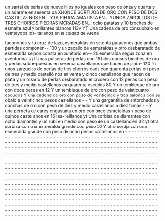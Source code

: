 un sartal de perlas de nueve hilos no iguales con
peso de onza y quarta y un adarme en sesenta pa
XHONCE SORTIJOS DE ORO CON PESO DE DOS CASTILLA- 
NOS EN... 
YTA PIEDRA AMATISTA EN... 
YUNOS ZARCILLOS DE TRES CHORROS PIEDRAS MORADAS EN...
ocho patatas
y 10 broches de esmalte azul y brillantes blancos
113v YT Una cadena de oro consuobalo en veinteydos los- 
tallanos en la ciudad de Atena.

faconones y su cruz de lazo, esmeraldas en setenta
patacones que ambas partidas componen-- 130
y un zacallo de esmeraldas y otro desbaratado de
esmeralda se pon consta en xunitorio en-- 20
esmeralda según zona en aventurina-+yt Unas pulseras de perlas con 19 hilos consos broches de oro y perlas sobre-puestas en sesenta castellanos que hacen de plata- 120
Yt unos zarzuelos de perlas de tres chorros cada con
quarenta perlas en peso de tres y medio castelló
nos en venta y cinco castellanos que hacen de plata
y un rosario de perlas desbaratado el crucero con
12 perlas con peso de tres y medio castellanos en quarenta escudos
80
Y un tembleque de oro con doce perlas en
12
Y un tembleque de oro con peso de veinticuatro escudos
Y una cadena de oro con peso de veinticinco y tres balones con su obalo a veinticinco pesos castellanos - - Y una gargantilla de entorchados y conchas de oro con peso de diez y medio castellanos a diez tomás - -
Y una perneta de carey engastada en oro con once esmetaldas y peso de quince castellanos en 16 las-
teillanos
yt Una sorbisa de diamantes con ocho diamantes y un rubí en medio con peso de un castellano en
32
yt otra sorbisa con una esmeralda grande con peso
50
Y otro sortija con una esmeralda grande con peso de ocho pesos castellanos en - - - - - - - - - - - - - - - - - - - - - - - - - - - - - - - - - - - - - - - - - - - - - - - - - - - - - - - - - - - - - - - - - - - - - - - - - - - - - - - - - - - - - - - - - - - - - - - - - - - - - - - - - - - - - - - - - - - - - - - - - - - - - - - - - - - - - - - - - - - - - - - - - - - - - - - - - - - - - - - - - - - - - - - - - - - - - - - - - - - - - - - - - - - - - - - - - - - - - - - - - - - - - - - - - - - - - - - - - - - - - - - - - - - - - - - - - - - - - - - - - - - - - - - - - - - - - - - - - - - - - - - - - - - - - - - - - - - - - - - - - - - - - - - - - - - - - - - - - - - - - - - - - - - - - - - - - - - - - - - - - - - - - - - - - - - - - - - - - - - - - - - - - - - - - - - - - - - - - - - - - - - - - - - - - - - - - - - - - - - - - - - - - - - - - - - - - - - - - - - - - - - - - - - - - - - - - - - - - - - - - - - - - - - - - - - - - - - - - - - - - - - - - - - - - - - - - - - - - - - - - - - - - - - - - - - - - - - - - - - - - - - - - - - - - - - - - - - - - - - - - - - - - - - - - - - - - - - - - - - - - - - - - - - - - - - - - - - - - - - - - - - - - - - - - - - - - - - - - - - - - - - - - - - - - - - - - - - - - - - - - - - - - - - - - - - - - - - - - - - - - - - - - - - - - - - - - - - - - - - - - - - - - - - - - - - - - - - - - - - - - - - - - - - - - - - - - - - - - - - - - - - - - - - - - - - - - - - - - - - - - - - - - - - - - - - - - - - - - - - - - - - - - - - - - - - - - - - - - - - - - - - - - - - - - - - - - - - - - - - - - - - - - - - - - - - - - - - - - - - - - - - - - - - - - - - - - - - - - - -